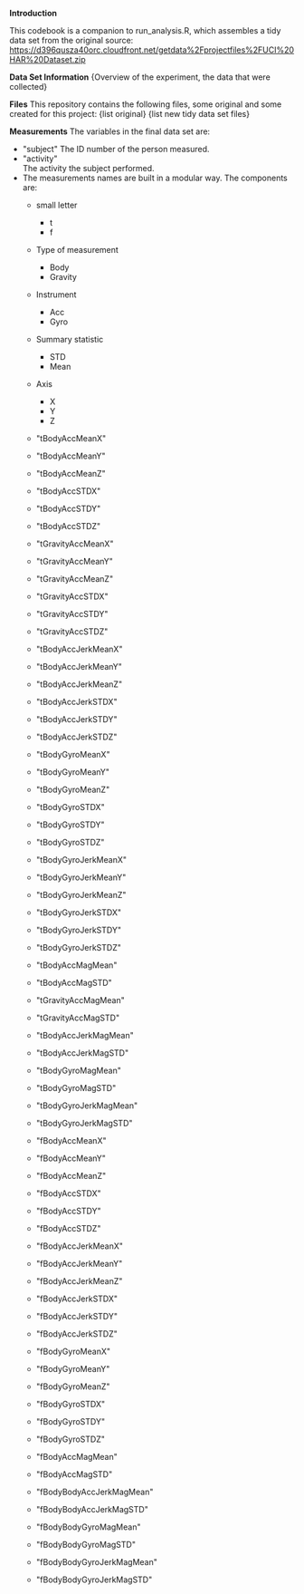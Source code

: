 **Introduction**

This codebook is a companion to run_analysis.R, which assembles a tidy data set from the original source:
https://d396qusza40orc.cloudfront.net/getdata%2Fprojectfiles%2FUCI%20HAR%20Dataset.zip 

**Data Set Information**
{Overview of the experiment, the data that were collected}

**Files**
This repository contains the following files, some original and some created for this project:
  {list original}
  {list new tidy data set files}

**Measurements**
The variables in the final data set are:
* "subject"
	The ID number of the person measured.                 
* "activity"                
	The activity the subject performed.
* The measurements names are built in a modular way. The components are:
	* small letter
		* t
		* f
	* Type of measurement
		* Body
		* Gravity
	* Instrument
		* Acc
		* Gyro
	* Summary statistic
		* STD
		* Mean
	* Axis
		* X
		* Y
		* Z

	* "tBodyAccMeanX"
	* "tBodyAccMeanY"           
	* "tBodyAccMeanZ"            
	* "tBodyAccSTDX"            
	* "tBodyAccSTDY"             
	* "tBodyAccSTDZ"            
	* "tGravityAccMeanX"         
	* "tGravityAccMeanY"        
	* "tGravityAccMeanZ"         
	* "tGravityAccSTDX"         
	* "tGravityAccSTDY"          
	* "tGravityAccSTDZ"         
	* "tBodyAccJerkMeanX"        
	* "tBodyAccJerkMeanY"       
	* "tBodyAccJerkMeanZ"        
	* "tBodyAccJerkSTDX"        
	* "tBodyAccJerkSTDY"         
	* "tBodyAccJerkSTDZ"        
	* "tBodyGyroMeanX"           
	* "tBodyGyroMeanY"          
	* "tBodyGyroMeanZ"           
	* "tBodyGyroSTDX"           
	* "tBodyGyroSTDY"           
	* "tBodyGyroSTDZ"          
	* "tBodyGyroJerkMeanX"      
	* "tBodyGyroJerkMeanY"     
	* "tBodyGyroJerkMeanZ"      
	* "tBodyGyroJerkSTDX"      
	* "tBodyGyroJerkSTDY"       
	* "tBodyGyroJerkSTDZ"      
	* "tBodyAccMagMean"         
	* "tBodyAccMagSTD"         
	* "tGravityAccMagMean"      
	* "tGravityAccMagSTD"      
	* "tBodyAccJerkMagMean"     
	* "tBodyAccJerkMagSTD"     
	* "tBodyGyroMagMean"        
	* "tBodyGyroMagSTD"        
	* "tBodyGyroJerkMagMean"    
	* "tBodyGyroJerkMagSTD"    
	* "fBodyAccMeanX"           
	* "fBodyAccMeanY"          
	* "fBodyAccMeanZ"           
	* "fBodyAccSTDX"           
	* "fBodyAccSTDY"            
	* "fBodyAccSTDZ"           
	* "fBodyAccJerkMeanX"       
	* "fBodyAccJerkMeanY"      
	* "fBodyAccJerkMeanZ"       
	* "fBodyAccJerkSTDX"       
	* "fBodyAccJerkSTDY"        
	* "fBodyAccJerkSTDZ"       
	* "fBodyGyroMeanX"          
	* "fBodyGyroMeanY"         
	* "fBodyGyroMeanZ"          
	* "fBodyGyroSTDX"          
	* "fBodyGyroSTDY"           
	* "fBodyGyroSTDZ"          
	* "fBodyAccMagMean"         
	* "fBodyAccMagSTD"         
	* "fBodyBodyAccJerkMagMean" 
	* "fBodyBodyAccJerkMagSTD"
	* "fBodyBodyGyroMagMean"   
	* "fBodyBodyGyroMagSTD"   
	* "fBodyBodyGyroJerkMagMean"
	* "fBodyBodyGyroJerkMagSTD"

